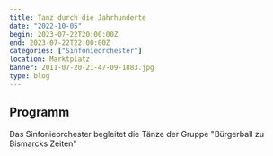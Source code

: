 ```yaml
---
title: Tanz durch die Jahrhunderte
date: "2022-10-05"
begin: 2023-07-22T20:00:00Z
end: 2023-07-22T22:00:00Z
categories: ["Sinfonieorchester"]
location: Marktplatz
banner: 2011-07-20-21-47-09-1883.jpg
type: blog
---
```

## Programm

<p>Das Sinfonieorchester begleitet die T&auml;nze der Gruppe &quot;B&uuml;rgerball zu Bismarcks Zeiten&quot;</p>

